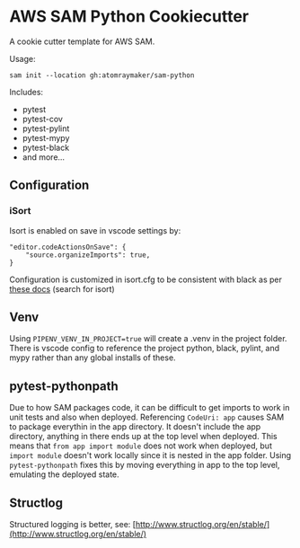 # AWS SAM Python Cookiecutter

A cookie cutter template for AWS SAM.

Usage:

`sam init --location gh:atomraymaker/sam-python`

Includes:

- pytest
- pytest-cov
- pytest-pylint
- pytest-mypy
- pytest-black
- and more...

## Configuration

### iSort

Isort is enabled on save in vscode settings by:

```{json}
"editor.codeActionsOnSave": {
    "source.organizeImports": true,
}
```

Configuration is customized in isort.cfg to be consistent with black as per [these docs](https://black.readthedocs.io/en/stable/the_black_code_style.html) (search for isort)

## Venv

Using `PIPENV_VENV_IN_PROJECT=true` will create a .venv in the project folder. There is vscode config to reference the project python, black, pylint, and mypy rather than any global installs of these.

## pytest-pythonpath

Due to how SAM packages code, it can be difficult to get imports to work in unit tests and also when deployed. Referencing `CodeUri: app` causes SAM to package everythin in the app directory. It doesn't include the app directory, anything in there ends up at the top level when deployed. This means that `from app import module` does not work when deployed, but  `import module` doesn't work locally since it is nested in the app folder. Using `pytest-pythonpath` fixes this by moving everything in app to the top level, emulating the deployed state.

## Structlog

Structured logging is better, see: [http://www.structlog.org/en/stable/](http://www.structlog.org/en/stable/)
